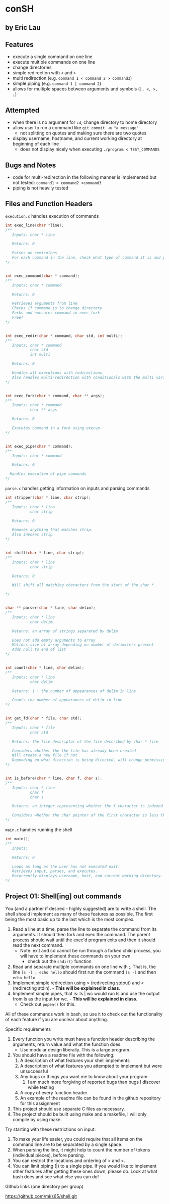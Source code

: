 # conSH

## by Eric Lau

## Features

- execute a single command on one line
- execute multiple commands on one line
- change directories
- simple redirection with `<` and `>`
- multi redirection (e.g. `command 1 < command 2 > command3`)
- simple piping (e.g. `command 1 | command 2`)
- allows for multiple spaces between arguments and symbols (`|, <, >, ;`)

## Attempted

- when there is no argument for `cd`, change directory to home directory
- allow user to run a command like `git commit -m "a message"`
  - not splitting on quotes and making sure there are two quotes
- display username, hostname, and current working directory at beginning of each line
  - does not display nicely when executing `./program < TEST_COMMANDS`

## Bugs and Notes

- code for multi-redirection in the following manner is implemented but not tested: `command1 > command2 <command3`
- piping is not heavily tested

## Files and Function Headers

`execution.c` handles execution of commands

```c
int exec_line(char *line);
/**
   Inputs: char * line

   Returns: 0

   Parses on semicolons
   For each command in the line, check what type of command it is and proceed accordingly
*/


int exec_command(char * command);
/**
   Inputs: char * command

   Returns: 0

   Retrieves arguments from line
   Checks if command is to change directory
   Forks and executes command in exec_fork
   Free!
*/


int exec_redir(char * command, char std, int multi);
/**
   Inputs: char * command
           char std
           int multi

   Returns: 0

   Handles all executions with redirections.
   Also handles multi-redirection with conditionals with the multi variable
*/


int exec_fork(char * command, char ** args);
/**
   Inputs: char * command
           char ** args

   Returns: 0

   Executes command in a fork using execvp
*/


int exec_pipe(char * command);
/**
   Inputs: char * command

   Returns: 0

  Handles execution of pipe commands
*/
```

`parse.c` handles getting information on inputs and parsing commands

```c
int stripper(char * line, char strip);
/**
   Inputs: char * line
           char strip

   Returns: 0

   Removes anything that matches strip.
   Also invokes strip
*/


int shift(char * line, char strip);
/**
   Inputs: char * line
           char strip

   Returns: 0

   Will shift all matching characters from the start of the char *

*/


char ** parser(char * line, char delim);
/**
   Inputs: char * line
           char delim

   Returns: an array of strings separated by delim

   Does not add empty arguments to array
   Mallocs size of array depending on number of delimiters present
   Adds null to end of list
*/


int count(char * line, char delim);
/**
   Inputs: char * line
           char delim

   Returns: 1 + the number of appearances of delim in line

   Counts the number of appearances of delim in line
*/


int get_fd(char * file, char std);
/**
   Inputs: char * file
           char std

   Returns: the file descriptor of the file described by char * file

   Considers whether the the file has already been created
   Will create a new file if not
   Depending on what direction is being directed, will change permissions of file accordingly
*/


int is_before(char * line, char f, char s);
/**
   Inputs: char * line
           char f
           char s

   Returns: an integer representing whether the f character is indexed before the s character

   Considers whether the char pointer of the first character is less than that of the second
*/
```

`main.c` handles running the shell

```c
int main();
/**
   Inputs:

   Returns: 0

   Loops as long as the user has not executed exit.
   Retrieves input, parses, and executes.
   Recurrently displays username, host, and current working directory.
*/
```

## Project 01: Shell[ing] out commands

You (and a partner if desired - highly suggested) are to write a shell. The shell should implement as many of these features as possible. The first being the most basic up to the last which is the most complex.

1. Read a line at a time, parse the line to separate the command from its arguments. It should then fork and exec the command. The parent process should wait until the exec'd program exits and then it should read the next command.
   - Note: exit and cd cannot be run through a forked child process, you will have to implement these commands on your own.
     - check out the `chdir()` function
2. Read and separate multiple commands on one line with ;. That is, the line `ls -l ; echo hello` should first run the command `ls -l` and then `echo hello`.
3. Implement simple redirection using > (redirecting stdout) and < (redirecting stdin). - **This will be explained in class**.
4. Implement simple pipes, that is: ls | wc would run ls and use the output from ls as the input for wc. - **This will be explained in class.**
   - Check out `popen()` for this.

All of these commands work in bash, so use it to check out the functionality of each feature if you are unclear about anything.

Specific requirements

1. Every function you write must have a function header describing the arguments, return value and what the function does.
   - Use modular design liberally. This is a large program.
2. You should have a readme file with the following:
   1. A description of what features your shell implements
   2. A description of what features you attempted to implement but were unsuccessful
   3. Any bugs or things you want me to know about your program
      1. I am much more forgiving of reported bugs than bugs I discover while testing
   4. A copy of every function header
   5. An example of the readme file can be found in the github repository for this assignment
3. This project should use separate C files as necessary.
4. The project should be built using make and a makefile, I will only compile by using make.

Try starting with these restrictions on input:

1. To make your life easier, you could require that all items on the command line are to be separated by a single space.
2. When parsing the line, it might help to count the number of tokens (individual pieces), before parsing.
3. You can restrict the locations and ordering of > and <.
4. You can limit piping (|) to a single pipe.
If you would like to implement other features after getting these ones down, please do. Look at what bash does and see what else you can do!

Github links (one directory per group)

<https://github.com/mks65/shell.git>

